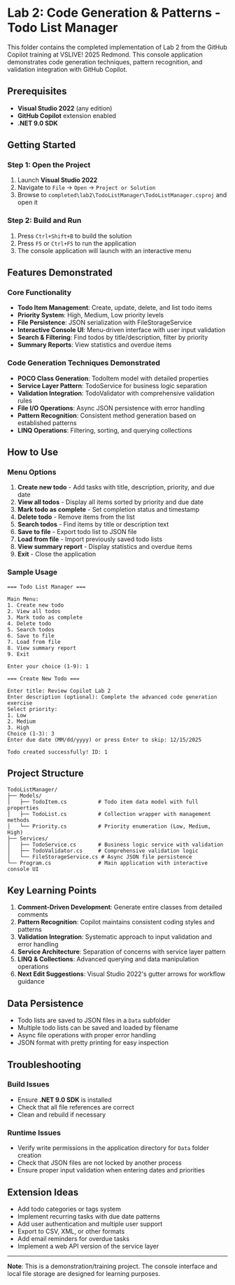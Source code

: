 # Lab 2: Code Generation & Patterns - Todo List Manager

This folder contains the completed implementation of Lab 2 from the GitHub Copilot training at VSLIVE! 2025 Redmond. This console application demonstrates code generation techniques, pattern recognition, and validation integration with GitHub Copilot.

## Prerequisites

* **Visual Studio 2022** (any edition)
* **GitHub Copilot** extension enabled
* **.NET 9.0 SDK**

## Getting Started

### Step 1: Open the Project

1. Launch **Visual Studio 2022**
2. Navigate to `File` → `Open` → `Project or Solution`
3. Browse to `completed\lab2\TodoListManager\TodoListManager.csproj` and open it

### Step 2: Build and Run

1. Press `Ctrl+Shift+B` to build the solution
2. Press `F5` or `Ctrl+F5` to run the application
3. The console application will launch with an interactive menu

## Features Demonstrated

### Core Functionality

* **Todo Item Management**: Create, update, delete, and list todo items
* **Priority System**: High, Medium, Low priority levels
* **File Persistence**: JSON serialization with FileStorageService
* **Interactive Console UI**: Menu-driven interface with user input validation
* **Search & Filtering**: Find todos by title/description, filter by priority
* **Summary Reports**: View statistics and overdue items

### Code Generation Techniques Demonstrated

* **POCO Class Generation**: TodoItem model with detailed properties
* **Service Layer Pattern**: TodoService for business logic separation
* **Validation Integration**: TodoValidator with comprehensive validation rules
* **File I/O Operations**: Async JSON persistence with error handling
* **Pattern Recognition**: Consistent method generation based on established patterns
* **LINQ Operations**: Filtering, sorting, and querying collections

## How to Use

### Menu Options

1. **Create new todo** - Add tasks with title, description, priority, and due date
2. **View all todos** - Display all items sorted by priority and due date
3. **Mark todo as complete** - Set completion status and timestamp
4. **Delete todo** - Remove items from the list
5. **Search todos** - Find items by title or description text
6. **Save to file** - Export todo list to JSON file
7. **Load from file** - Import previously saved todo lists
8. **View summary report** - Display statistics and overdue items
9. **Exit** - Close the application

### Sample Usage

``` shell
=== Todo List Manager ===

Main Menu:
1. Create new todo
2. View all todos
3. Mark todo as complete
4. Delete todo
5. Search todos
6. Save to file
7. Load from file
8. View summary report
9. Exit

Enter your choice (1-9): 1

=== Create New Todo ===

Enter title: Review Copilot Lab 2
Enter description (optional): Complete the advanced code generation exercise
Select priority:
1. Low
2. Medium
3. High
Choice (1-3): 3
Enter due date (MM/dd/yyyy) or press Enter to skip: 12/15/2025

Todo created successfully! ID: 1
```

## Project Structure

``` shell
TodoListManager/
├── Models/
│   ├── TodoItem.cs          # Todo item data model with full properties
│   ├── TodoList.cs          # Collection wrapper with management methods
│   └── Priority.cs          # Priority enumeration (Low, Medium, High)
├── Services/
│   ├── TodoService.cs       # Business logic service with validation
│   ├── TodoValidator.cs     # Comprehensive validation logic
│   └── FileStorageService.cs # Async JSON file persistence
└── Program.cs               # Main application with interactive console UI
```

## Key Learning Points

1. **Comment-Driven Development**: Generate entire classes from detailed comments
2. **Pattern Recognition**: Copilot maintains consistent coding styles and patterns
3. **Validation Integration**: Systematic approach to input validation and error handling
4. **Service Architecture**: Separation of concerns with service layer pattern
5. **LINQ & Collections**: Advanced querying and data manipulation operations
6. **Next Edit Suggestions**: Visual Studio 2022's gutter arrows for workflow guidance

## Data Persistence

* Todo lists are saved to JSON files in a `Data` subfolder
* Multiple todo lists can be saved and loaded by filename
* Async file operations with proper error handling
* JSON format with pretty printing for easy inspection

## Troubleshooting

### Build Issues

* Ensure **.NET 9.0 SDK** is installed
* Check that all file references are correct
* Clean and rebuild if necessary

### Runtime Issues

* Verify write permissions in the application directory for `Data` folder creation
* Check that JSON files are not locked by another process
* Ensure proper input validation when entering dates and priorities

## Extension Ideas

* Add todo categories or tags system
* Implement recurring tasks with due date patterns
* Add user authentication and multiple user support
* Export to CSV, XML, or other formats
* Add email reminders for overdue tasks
* Implement a web API version of the service layer

---

**Note**: This is a demonstration/training project. The console interface and local file storage are designed for learning purposes.
